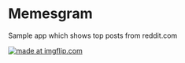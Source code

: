 # Memesgram
Sample app which shows top posts from reddit.com

<a href="https://imgflip.com/gif/2cdpny"><img src="https://i.imgflip.com/2cdpny.gif" title="made at imgflip.com"/></a>
